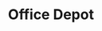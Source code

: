 ---
title: "Office Depot"
url: /fort-wayne/office-depot-northcrest-shopping-center/
shop: office supplies
---